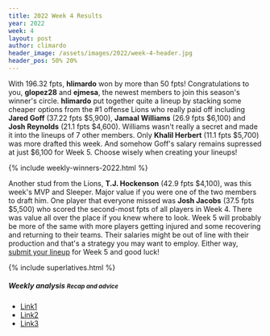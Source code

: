 ```yaml
---
title: 2022 Week 4 Results
year: 2022
week: 4
layout: post
author: climardo
header_image: /assets/images/2022/week-4-header.jpg
header_pos: 50% 20%
---
```


With 196.32 fpts, **hlimardo** won by more than 50 fpts! Congratulations to you, **glopez28** and **ejmesa**, the newest members to join this season's winner's circle. **hlimardo** put together quite a lineup by stacking some cheaper options from the #1 offense Lions who really paid off including **Jared Goff** (37.22 fpts $5,900), **Jamaal Williams** (26.9 fpts $6,100) and **Josh Reynolds** (21.1 fpts $4,600). Williams wasn't really a secret and made it into the lineups of 7 other members. Only **Khalil Herbert** (11.1 fpts $5,700) was more drafted this week. And somehow Goff's salary remains supressed at just $6,100 for Week 5. Choose wisely when creating your lineups!

{% include weekly-winners-2022.html %}

Another stud from the Lions, **T.J. Hockenson** (42.9 fpts $4,100), was this week's MVP and Sleeper. Major value if you were one of the two members to draft him. One player that everyone missed was **Josh Jacobs** (37.5 fpts $5,500) who scored the second-most fpts of all players in Week 4. There was value all over the place if you knew where to look. Week 5 will probably be more of the same with more players getting injured and some recovering and returning to their teams. Their salaries might be out of line with their production and that's a strategy you may want to employ. Either way, [submit your lineup](/submit) for Week 5 and good luck!

{% include superlatives.html %}

##### Weekly analysis <small class="text-muted">Recap and advice</small>
- [Link1](#)
- [Link2](#)
- [Link3](#)
